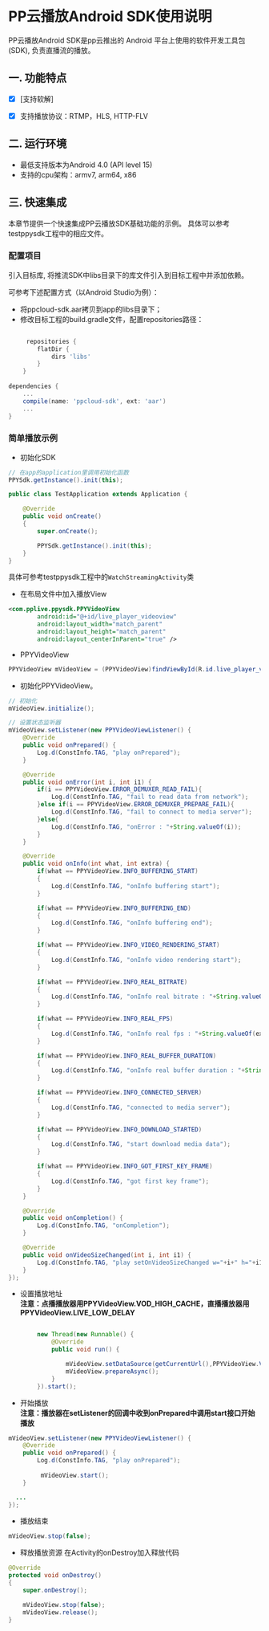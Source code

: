 # PP云播放Android SDK使用说明

PP云播放Android SDK是pp云推出的 Android 平台上使用的软件开发工具包(SDK), 负责直播流的播放。  
## 一. 功能特点

* [x] [支持软解]
* [x] 支持播放协议：RTMP，HLS, HTTP-FLV


## 二. 运行环境

* 最低支持版本为Android 4.0 (API level 15)
* 支持的cpu架构：armv7, arm64, x86
  
## 三. 快速集成

本章节提供一个快速集成PP云播放SDK基础功能的示例。
具体可以参考testppysdk工程中的相应文件。

### 配置项目

引入目标库, 将推流SDK中libs目录下的库文件引入到目标工程中并添加依赖。

可参考下述配置方式（以Android Studio为例）：
- 将ppcloud-sdk.aar拷贝到app的libs目录下；
- 修改目标工程的build.gradle文件，配置repositories路径：
````gradle

     repositories {
        flatDir {
            dirs 'libs'
        }
    }
    
dependencies {
    ...
    compile(name: 'ppcloud-sdk', ext: 'aar')
    ...
}
````

### 简单播放示例

- 初始化SDK 
````java
// 在app的application里调用初始化函数
PPYSdk.getInstance().init(this);
````
````java
public class TestApplication extends Application {

    @Override
    public void onCreate()
    {
        super.onCreate();

        PPYSdk.getInstance().init(this);
    }
}
````



具体可参考testppysdk工程中的`WatchStreamingActivity`类

- 在布局文件中加入播放View
````xml
<com.pplive.ppysdk.PPYVideoView
        android:id="@+id/live_player_videoview"
        android:layout_width="match_parent"
        android:layout_height="match_parent"
        android:layout_centerInParent="true" />
````
- PPYVideoView
````java
PPYVideoView mVideoView = (PPYVideoView)findViewById(R.id.live_player_videoview);
````

- 初始化PPYVideoView。

````java
// 初始化
mVideoView.initialize();

// 设置状态监听器
mVideoView.setListener(new PPYVideoViewListener() {
    @Override
    public void onPrepared() {
        Log.d(ConstInfo.TAG, "play onPrepared");
    }

    @Override
    public void onError(int i, int i1) {
        if(i == PPYVideoView.ERROR_DEMUXER_READ_FAIL){
            Log.d(ConstInfo.TAG, "fail to read data from network");
        }else if(i == PPYVideoView.ERROR_DEMUXER_PREPARE_FAIL){
            Log.d(ConstInfo.TAG, "fail to connect to media server");
        }else{
            Log.d(ConstInfo.TAG, "onError : "+String.valueOf(i));
        }
    }

    @Override
    public void onInfo(int what, int extra) {
        if(what == PPYVideoView.INFO_BUFFERING_START)
        {
            Log.d(ConstInfo.TAG, "onInfo buffering start");
        }

        if(what == PPYVideoView.INFO_BUFFERING_END)
        {
            Log.d(ConstInfo.TAG, "onInfo buffering end");
        }

        if(what == PPYVideoView.INFO_VIDEO_RENDERING_START)
        {
            Log.d(ConstInfo.TAG, "onInfo video rendering start");
        }

        if(what == PPYVideoView.INFO_REAL_BITRATE)
        {
            Log.d(ConstInfo.TAG, "onInfo real bitrate : "+String.valueOf(extra));
        }

        if(what == PPYVideoView.INFO_REAL_FPS)
        {
            Log.d(ConstInfo.TAG, "onInfo real fps : "+String.valueOf(extra));
        }

        if(what == PPYVideoView.INFO_REAL_BUFFER_DURATION)
        {
            Log.d(ConstInfo.TAG, "onInfo real buffer duration : "+String.valueOf(extra));
        }

        if(what == PPYVideoView.INFO_CONNECTED_SERVER)
        {
            Log.d(ConstInfo.TAG, "connected to media server");
        }

        if(what == PPYVideoView.INFO_DOWNLOAD_STARTED)
        {
            Log.d(ConstInfo.TAG, "start download media data");
        }

        if(what == PPYVideoView.INFO_GOT_FIRST_KEY_FRAME)
        {
            Log.d(ConstInfo.TAG, "got first key frame");
        }
    }

    @Override
    public void onCompletion() {
        Log.d(ConstInfo.TAG, "onCompletion");
    }

    @Override
    public void onVideoSizeChanged(int i, int i1) {
        Log.d(ConstInfo.TAG, "play setOnVideoSizeChanged w="+i+" h="+i1);
    }
});

````
- 设置播放地址  
**注意：点播播放器用PPYVideoView.VOD_HIGH_CACHE，直播播放器用PPYVideoView.LIVE_LOW_DELAY**
````java

        new Thread(new Runnable() {
            @Override
            public void run() {

                mVideoView.setDataSource(getCurrentUrl(),PPYVideoView.VOD_HIGH_CACHE);
                mVideoView.prepareAsync();
            }
        }).start();
````
- 开始播放  
**注意：播放器在setListener的回调中收到onPrepared中调用start接口开始播放**
````java
mVideoView.setListener(new PPYVideoViewListener() {
    @Override
    public void onPrepared() {
        Log.d(ConstInfo.TAG, "play onPrepared");
        
         mVideoView.start();
    }

  ...
});
````
- 播放结束
````java
mVideoView.stop(false);
````
- 释放播放资源
  在Activity的onDestroy加入释放代码
````java
@Override
protected void onDestroy()
{
    super.onDestroy();

    mVideoView.stop(false);
    mVideoView.release();
}
````

